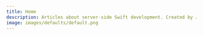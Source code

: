 ```yaml
---
title: Home
description: Articles about server-side Swift development. Created by Joannis Orlandos and Tibor Bödecs.
image: images/defaults/default.png
---
```

